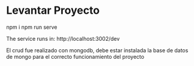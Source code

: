 # Levantar Proyecto

npm i
npm run serve

The service runs in: http://localhost:3002/dev

El crud fue realizado con mongodb, debe estar instalada la base de datos de mongo para el correcto funcionamiento del proyecto


